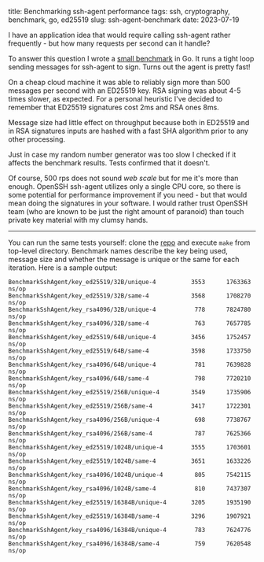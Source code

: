 title: Benchmarking ssh-agent performance
tags: ssh, cryptography, benchmark, go, ed25519
slug: ssh-agent-benchmark
date: 2023-07-19

I have an application idea that would require calling ssh-agent rather
frequently - but how many requests per second can it handle?

To answer this question I wrote a [small benchmark][benchmark] in Go.
It runs a tight loop sending messages for ssh-agent to sign.
Turns out the agent is pretty fast!

On a cheap cloud machine it was able to reliably sign more than 500 messages
per second with an ED25519 key. RSA signing was about 4-5 times slower, as
expected.
For a personal heuristic I've decided to remember that ED25519 signatures
cost 2ms and RSA ones 8ms.

Message size had little effect on throughput because both in ED25519 and in
RSA signatures inputs are hashed with a fast SHA algorithm prior to any other
processing.

Just in case my random number generator was too slow I checked if it affects
the benchmark results. Tests confirmed that it doesn't.

Of course, 500 rps does not sound _web scale_ but for me it's more than
enough. OpenSSH ssh-agent utilizes only a single CPU core, so there is some
potential for performance improvement if you need - but that would mean
doing the signatures in your software. I would rather trust OpenSSH team
(who are known to be just the right amount of paranoid) than touch private key
material with my clumsy hands.

---

You can run the same tests yourself: clone the [repo] and execute `make` from
top-level directory.
Benchmark names describe the key being used, message size and whether the
message is unique or the same for each iteration. Here is a sample output:

```console
BenchmarkSshAgent/key_ed25519/32B/unique-4          3553      1763363 ns/op
BenchmarkSshAgent/key_ed25519/32B/same-4            3568      1708270 ns/op
BenchmarkSshAgent/key_rsa4096/32B/unique-4           778      7824780 ns/op
BenchmarkSshAgent/key_rsa4096/32B/same-4             763      7657785 ns/op
BenchmarkSshAgent/key_ed25519/64B/unique-4          3456      1752457 ns/op
BenchmarkSshAgent/key_ed25519/64B/same-4            3598      1733750 ns/op
BenchmarkSshAgent/key_rsa4096/64B/unique-4           781      7639828 ns/op
BenchmarkSshAgent/key_rsa4096/64B/same-4             798      7720210 ns/op
BenchmarkSshAgent/key_ed25519/256B/unique-4         3549      1735906 ns/op
BenchmarkSshAgent/key_ed25519/256B/same-4           3417      1722301 ns/op
BenchmarkSshAgent/key_rsa4096/256B/unique-4          698      7738767 ns/op
BenchmarkSshAgent/key_rsa4096/256B/same-4            787      7625366 ns/op
BenchmarkSshAgent/key_ed25519/1024B/unique-4        3555      1703601 ns/op
BenchmarkSshAgent/key_ed25519/1024B/same-4          3651      1633226 ns/op
BenchmarkSshAgent/key_rsa4096/1024B/unique-4         805      7542115 ns/op
BenchmarkSshAgent/key_rsa4096/1024B/same-4           810      7437307 ns/op
BenchmarkSshAgent/key_ed25519/16384B/unique-4       3205      1935190 ns/op
BenchmarkSshAgent/key_ed25519/16384B/same-4         3296      1907921 ns/op
BenchmarkSshAgent/key_rsa4096/16384B/unique-4        783      7624776 ns/op
BenchmarkSshAgent/key_rsa4096/16384B/same-4          759      7620548 ns/op
```


[benchmark]: https://github.com/sio/ssh-agent-benchmark/blob/master/ssh_agent_test.go
[repo]: https://github.com/sio/ssh-agent-benchmark
